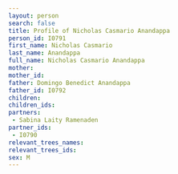 ```yaml
---
layout: person
search: false
title: Profile of Nicholas Casmario Anandappa
person_id: I0791
first_name: Nicholas Casmario
last_name: Anandappa
full_name: Nicholas Casmario Anandappa
mother: 
mother_id: 
father: Domingo Benedict Anandappa
father_id: I0792
children:
children_ids:
partners:
 - Sabina Laity Ramenaden
partner_ids:
 - I0790
relevant_trees_names:
relevant_trees_ids:
sex: M
---
```


